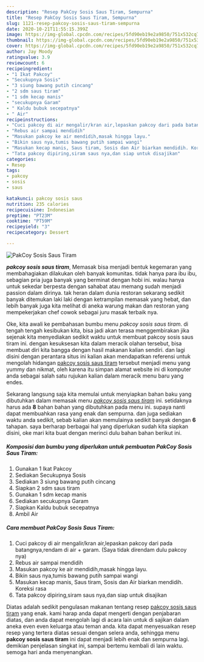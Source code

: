```yaml
---
description: "Resep PakCoy Sosis Saus Tiram, Sempurna"
title: "Resep PakCoy Sosis Saus Tiram, Sempurna"
slug: 1121-resep-pakcoy-sosis-saus-tiram-sempurna
date: 2020-10-21T11:55:15.399Z
image: https://img-global.cpcdn.com/recipes/5fd90eb19e2a9850/751x532cq70/pakcoy-sosis-saus-tiram-foto-resep-utama.jpg
thumbnail: https://img-global.cpcdn.com/recipes/5fd90eb19e2a9850/751x532cq70/pakcoy-sosis-saus-tiram-foto-resep-utama.jpg
cover: https://img-global.cpcdn.com/recipes/5fd90eb19e2a9850/751x532cq70/pakcoy-sosis-saus-tiram-foto-resep-utama.jpg
author: Jay Moody
ratingvalue: 3.9
reviewcount: 6
recipeingredient:
- "1 Ikat Pakcoy"
- "Secukupnya Sosis"
- "3 siung bawang putih cincang"
- "2 sdm saus tiram"
- "1 sdm kecap manis"
- "secukupnya Garam"
- " Kaldu bubuk secepatnya"
- " Air"
recipeinstructions:
- "Cuci pakcoy di air mengalir/kran air,lepaskan pakcoy dari pada batangnya,rendam di air + garam. (Saya tidak direndam dulu pakcoy nya)"
- "Rebus air sampai mendidih"
- "Masukan pakcoy ke air mendidih,masak hingga layu."
- "Bikin saus nya,tumis bawang putih sampai wangi"
- "Masukan kecap manis, Saus tiram, Sosis dan Air biarkan mendidih. Koreksi rasa"
- "Tata pakcoy dipiring,siram saus nya,dan siap untuk disajikan"
categories:
- Resep
tags:
- pakcoy
- sosis
- saus

katakunci: pakcoy sosis saus 
nutrition: 235 calories
recipecuisine: Indonesian
preptime: "PT23M"
cooktime: "PT59M"
recipeyield: "3"
recipecategory: Dessert

---
```



![PakCoy Sosis Saus Tiram](https://img-global.cpcdn.com/recipes/5fd90eb19e2a9850/751x532cq70/pakcoy-sosis-saus-tiram-foto-resep-utama.jpg)

<b><i>pakcoy sosis saus tiram</i></b>, Memasak bisa menjadi bentuk kegemaran yang membahagiakan dilakukan oleh banyak komunitas. tidak hanya para ibu ibu, sebagian pria juga banyak yang berminat dengan hobi ini. walau hanya untuk sekedar berpesta dengan sahabat atau memang sudah menjadi passion dalam dirinya. tak heran dalam dunia restoran sekarang sedikit banyak ditemukan laki laki dengan ketrampilan memasak yang hebat, dan lebih banyak juga kita melihat di aneka warung makan dan restoran yang mempekerjakan chef cowok sebagai juru masak terbaik nya.

Oke, kita awali ke pembahasan bumbu menu <i>pakcoy sosis saus tiram</i>. di tengah tengah kesibukan kita, bisa jadi akan terasa menggembirakan jika sejenak kita menyediakan sedikit waktu untuk membuat pakcoy sosis saus tiram ini. dengan kesuksesan kita dalam meracik olahan tersebut, bisa membuat diri kita bangga dengan hasil makanan kalian sendiri. dan lagi disini dengan perantara situs ini kalian akan mendapatkan referensi untuk mengolah hidangan <u>pakcoy sosis saus tiram</u> tersebut menjadi menu yang yummy dan nikmat, oleh karena itu simpan alamat website ini di komputer anda sebagai salah satu rujukan kalian dalam meracik menu baru yang endes.




Sekarang langsung saja kita memulai untuk menyiapkan bahan baku yang dibutuhkan dalam memasak menu <u><i>pakcoy sosis saus tiram</i></u> ini. setidaknya harus ada <b>8</b> bahan bahan yang dibutuhkan pada menu ini. supaya nanti dapat membuahkan rasa yang enak dan sempurna. dan juga sediakan waktu anda sedikit, sebab kalian akan memulainya sedikit banyak dengan <b>6</b> tahapan. saya berharap berbagai hal yang diperlukan sudah kita siapkan disini, oke mari kita buat dengan merinci dulu bahan bahan berikut ini.

<!--inarticleads1-->

##### Komposisi dan bumbu yang diperlukan untuk pembuatan PakCoy Sosis Saus Tiram:

1. Gunakan 1 Ikat Pakcoy
1. Sediakan Secukupnya Sosis
1. Sediakan 3 siung bawang putih cincang
1. Siapkan 2 sdm saus tiram
1. Gunakan 1 sdm kecap manis
1. Sediakan secukupnya Garam
1. Siapkan  Kaldu bubuk secepatnya
1. Ambil  Air




<!--inarticleads2-->

##### Cara membuat PakCoy Sosis Saus Tiram:

1. Cuci pakcoy di air mengalir/kran air,lepaskan pakcoy dari pada batangnya,rendam di air + garam. (Saya tidak direndam dulu pakcoy nya)
1. Rebus air sampai mendidih
1. Masukan pakcoy ke air mendidih,masak hingga layu.
1. Bikin saus nya,tumis bawang putih sampai wangi
1. Masukan kecap manis, Saus tiram, Sosis dan Air biarkan mendidih. Koreksi rasa
1. Tata pakcoy dipiring,siram saus nya,dan siap untuk disajikan




Diatas adalah sedikit pengulasan makanan tentang resep <u>pakcoy sosis saus tiram</u> yang enak. kami harap anda dapat mengerti dengan penjabaran diatas, dan anda dapat mengolah lagi di acara lain untuk di sajikan dalam aneka even even keluarga atau teman anda. kita dapat menyesuaikan resep resep yang tertera diatas sesuai dengan selera anda, sehingga menu <b>pakcoy sosis saus tiram</b> ini dapat menjadi lebih enak dan sempurna lagi. demikian penjelasan singkat ini, sampai bertemu kembali di lain waktu. semoga hari anda menyenangkan.
